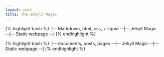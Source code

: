 ```yaml
---
layout: post
title: The Jekyll Magic
---
```


{% highlight bash %} ├─ Markdown, html, css, + liquid ─┼─ Jekyll Magic ─┼─ Static webpage ─┤{% endhighlight %}

{% highlight bash %} ├─ documents, posts, pages ─┼─ Jekyll Magic ─┼─ Static webpage ─┤{% endhighlight %}
